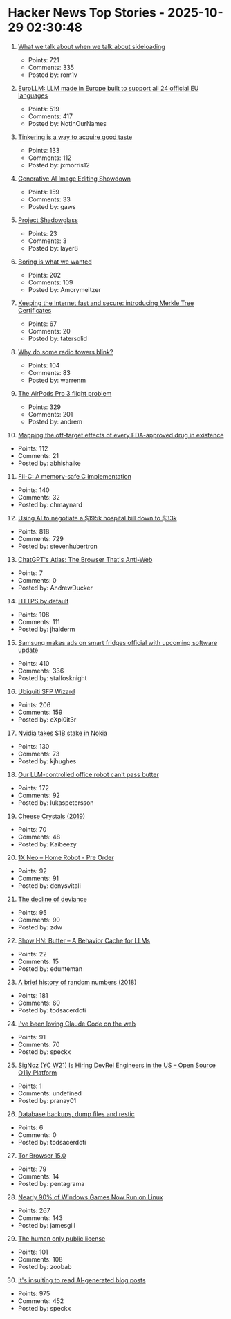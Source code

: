 # Hacker News Top Stories - 2025-10-29 02:30:48

1. [What we talk about when we talk about sideloading](https://f-droid.org/2025/10/28/sideloading.html)
   - Points: 721
   - Comments: 335
   - Posted by: rom1v

2. [EuroLLM: LLM made in Europe built to support all 24 official EU languages](https://eurollm.io/)
   - Points: 519
   - Comments: 417
   - Posted by: NotInOurNames

3. [Tinkering is a way to acquire good taste](https://seated.ro/blog/tinkering-a-lost-art)
   - Points: 133
   - Comments: 112
   - Posted by: jxmorris12

4. [Generative AI Image Editing Showdown](https://genai-showdown.specr.net/image-editing)
   - Points: 159
   - Comments: 33
   - Posted by: gaws

5. [Project Shadowglass](https://shadowglassgame.com)
   - Points: 23
   - Comments: 3
   - Posted by: layer8

6. [Boring is what we wanted](https://512pixels.net/2025/10/boring-is-what-we-wanted/)
   - Points: 202
   - Comments: 109
   - Posted by: Amorymeltzer

7. [Keeping the Internet fast and secure: introducing Merkle Tree Certificates](https://blog.cloudflare.com/bootstrap-mtc/)
   - Points: 67
   - Comments: 20
   - Posted by: tatersolid

8. [Why do some radio towers blink?](https://www.jeffgeerling.com/blog/2025/why-do-some-radio-towers-blink)
   - Points: 104
   - Comments: 83
   - Posted by: warrenm

9. [The AirPods Pro 3 flight problem](https://basicappleguy.com/basicappleblog/the-airpods-pro-3-flight-problem)
   - Points: 329
   - Comments: 201
   - Posted by: andrem

10. [Mapping the off-target effects of every FDA-approved drug in existence](https://www.owlposting.com/p/mapping-the-off-target-effects-of)
   - Points: 112
   - Comments: 21
   - Posted by: abhishaike

11. [Fil-C: A memory-safe C implementation](https://lwn.net/SubscriberLink/1042938/658ade3768dd4758/)
   - Points: 140
   - Comments: 32
   - Posted by: chmaynard

12. [Using AI to negotiate a $195k hospital bill down to $33k](https://www.threads.com/@nthmonkey/post/DQVdAD1gHhw)
   - Points: 818
   - Comments: 729
   - Posted by: stevenhubertron

13. [ChatGPT's Atlas: The Browser That's Anti-Web](https://www.anildash.com//2025/10/22/atlas-anti-web-browser/)
   - Points: 7
   - Comments: 0
   - Posted by: AndrewDucker

14. [HTTPS by default](https://security.googleblog.com/2025/10/https-by-default.html)
   - Points: 108
   - Comments: 111
   - Posted by: jhalderm

15. [Samsung makes ads on smart fridges official with upcoming software update](https://arstechnica.com/gadgets/2025/10/samsung-makes-ads-on-3499-smart-fridges-official-with-upcoming-software-update/)
   - Points: 410
   - Comments: 336
   - Posted by: stalfosknight

16. [Ubiquiti SFP Wizard](https://blog.ui.com/article/welcome-to-sfp-liberation-day)
   - Points: 206
   - Comments: 159
   - Posted by: eXpl0it3r

17. [Nvidia takes $1B stake in Nokia](https://www.cnbc.com/2025/10/28/nvidia-nokia-ai.html)
   - Points: 130
   - Comments: 73
   - Posted by: kjhughes

18. [Our LLM-controlled office robot can't pass butter](https://andonlabs.com/evals/butter-bench)
   - Points: 172
   - Comments: 92
   - Posted by: lukaspetersson

19. [Cheese Crystals (2019)](https://snipettemag.com/cheese-crystals/)
   - Points: 70
   - Comments: 48
   - Posted by: Kaibeezy

20. [1X Neo – Home Robot - Pre Order](https://www.1x.tech/order)
   - Points: 92
   - Comments: 91
   - Posted by: denysvitali

21. [The decline of deviance](https://www.experimental-history.com/p/the-decline-of-deviance)
   - Points: 95
   - Comments: 90
   - Posted by: zdw

22. [Show HN: Butter – A Behavior Cache for LLMs](https://www.butter.dev/)
   - Points: 22
   - Comments: 15
   - Posted by: edunteman

23. [A brief history of random numbers (2018)](https://crates.io/crates/oorandom#a-brief-history-of-random-numbers)
   - Points: 181
   - Comments: 60
   - Posted by: todsacerdoti

24. [I've been loving Claude Code on the web](https://ben.page/claude-code-web)
   - Points: 91
   - Comments: 70
   - Posted by: speckx

25. [SigNoz (YC W21) Is Hiring DevRel Engineers in the US – Open Source O11y Platform](https://jobs.ashbyhq.com/SigNoz/8447522c-1163-48d0-8f55-fac25f64a0f3)
   - Points: 1
   - Comments: undefined
   - Posted by: pranay01

26. [Database backups, dump files and restic](https://strugglers.net/posts/2025/database-backups-dump-files-and-restic/)
   - Points: 6
   - Comments: 0
   - Posted by: todsacerdoti

27. [Tor Browser 15.0](https://blog.torproject.org/new-release-tor-browser-150/)
   - Points: 79
   - Comments: 14
   - Posted by: pentagrama

28. [Nearly 90% of Windows Games Now Run on Linux](https://www.tomshardware.com/software/linux/nearly-90-percent-of-windows-games-now-run-on-linux-latest-data-shows-as-windows-10-dies-gaming-on-linux-is-more-viable-than-ever)
   - Points: 267
   - Comments: 143
   - Posted by: jamesgill

29. [The human only public license](https://vanderessen.com/posts/hopl/)
   - Points: 101
   - Comments: 108
   - Posted by: zoobab

30. [It's insulting to read AI-generated blog posts](https://blog.pabloecortez.com/its-insulting-to-read-your-ai-generated-blog-post/)
   - Points: 975
   - Comments: 452
   - Posted by: speckx

